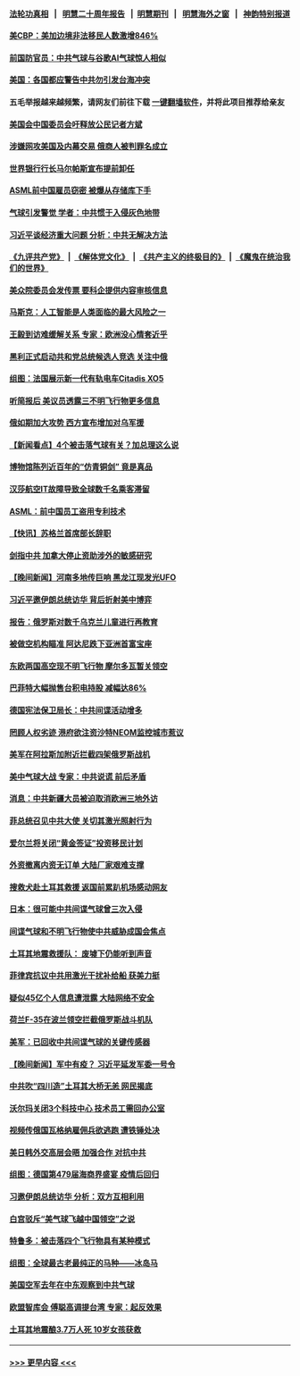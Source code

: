 #### [法轮功真相](https://github.com/gfw-breaker/truth/blob/master/README.md?t=0) &nbsp;&nbsp;|&nbsp;&nbsp; [明慧二十周年报告](https://github.com/gfw-breaker/mh-reports/blob/master/README.md?t=0) &nbsp;&nbsp;|&nbsp;&nbsp;[明慧期刊](https://github.com/gfw-breaker/mh-qikan) &nbsp;&nbsp;|&nbsp;&nbsp; [明慧海外之窗](https://github.com/gfw-breaker/mh-news/blob/master/README.md?t=0) &nbsp;&nbsp;|&nbsp;&nbsp; [神韵特别报道](https://github.com/gfw-breaker/mh-news/blob/master/shenyun.md?t=0)
#### [美CBP：美加边境非法移民人数激增846%](../pages/nsc418/n13931020.md?t=02162143) 
#### [前国防官员：中共气球与谷歌AI气球惊人相似](../pages/nsc418/n13930833.md?t=02162143) 
#### [美国：各国都应警告中共勿引发台海冲突](../pages/nsc418/n13930987.md?t=02162143) 
#### 五毛举报越来越频繁，请网友们前往下载 [一键翻墙软件](https://github.com/gfw-breaker/ssr-accounts)，并将此项目推荐给亲友
#### [美国会中国委员会吁释放公民记者方斌](../pages/nsc418/n13930920.md?t=02162143) 
#### [涉嫌网攻美国及内幕交易 俄商人被判罪名成立](../pages/nsc418/n13930711.md?t=02162143) 
#### [世界银行行长马尔帕斯宣布提前卸任](../pages/nsc418/n13930635.md?t=02162143) 
#### [ASML前中国雇员窃密 被爆从存储库下手](../pages/nsc418/n13930758.md?t=02162143) 
#### [气球引发警觉 学者：中共惯于入侵灰色地带](../pages/nsc418/n13930514.md?t=02162143) 
#### [习近平谈经济重大问题 分析：中共无解决方法](../pages/nsc418/n13930312.md?t=02162143) 
#### [《九评共产党》](https://github.com/begood0513/9ping.md/blob/master/README.md) &nbsp;|&nbsp; [《解体党文化》](../../../../jtdwh.md/blob/master/README.md)  &nbsp;|&nbsp; [《共产主义的终极目的》](../../../../gczydzjmd.md/blob/master/README.md) &nbsp;|&nbsp; [《魔鬼在统治我们的世界》](../../../../mgztzwmdsj.md/blob/master/README.md) 
#### [美众院委员会发传票 要科企提供内容审核信息](../pages/nsc418/n13930600.md?t=02162143) 
#### [马斯克：人工智能是人类面临的最大风险之一](../pages/nsc418/n13930566.md?t=02162143) 
#### [王毅到访难缓解关系 专家：欧洲没心情套近乎](../pages/nsc418/n13930533.md?t=02162143) 
#### [黑利正式启动共和党总统候选人竞选 关注中俄](../pages/nsc418/n13930536.md?t=02162143) 
#### [组图：法国展示新一代有轨电车Citadis XO5](../pages/nsc418/n13930392.md?t=02162143) 
#### [听简报后 美议员透露三不明飞行物更多信息](../pages/nsc418/n13930580.md?t=02162143) 
#### [俄如期加大攻势 西方宣布增加对乌军援](../pages/nsc418/n13930529.md?t=02162143) 
#### [【新闻看点】4个被击落气球有关？加总理这么说](../pages/nsc418/n13930143.md?t=02162143) 
#### [博物馆陈列近百年的“仿青铜剑” 竟是真品](../pages/nsc418/n13930182.md?t=02162143) 
#### [汉莎航空IT故障导致全球数千名乘客滞留](../pages/nsc418/n13930513.md?t=02162143) 
#### [ASML：前中国员工盗用专利技术](../pages/nsc418/n13930459.md?t=02162143) 
#### [【快讯】苏格兰首席部长辞职](../pages/nsc418/n13930383.md?t=02162143) 
#### [剑指中共 加拿大停止资助涉外的敏感研究](../pages/nsc418/n13930217.md?t=02162143) 
#### [【晚间新闻】河南多地传巨响 黑龙江现发光UFO](../pages/nsc418/n13930289.md?t=02162143) 
#### [习近平邀伊朗总统访华 背后折射美中博弈](../pages/nsc418/n13929854.md?t=02162143) 
#### [报告：俄罗斯对数千乌克兰儿童进行再教育](../pages/nsc418/n13930043.md?t=02162143) 
#### [被做空机构瞄准 阿达尼跌下亚洲首富宝座](../pages/nsc418/n13929780.md?t=02162143) 
#### [东欧两国高空现不明飞行物 摩尔多瓦暂关领空](../pages/nsc418/n13929960.md?t=02162143) 
#### [巴菲特大幅抛售台积电持股 减幅达86%](../pages/nsc418/n13929944.md?t=02162143) 
#### [德国宪法保卫局长：中共间谍活动增多](../pages/nsc418/n13929946.md?t=02162143) 
#### [罔顾人权劣迹 港府欲注资沙特NEOM监控城市惹议](../pages/nsc418/n13929131.md?t=02162143) 
#### [美军在阿拉斯加附近拦截四架俄罗斯战机](../pages/nsc418/n13929838.md?t=02162143) 
#### [美中气球大战 专家：中共说谎 前后矛盾](../pages/nsc418/n13929783.md?t=02162143) 
#### [消息：中共新疆大员被迫取消欧洲三地外访](../pages/nsc418/n13929801.md?t=02162143) 
#### [菲总统召见中共大使 关切其激光照射行为](../pages/nsc418/n13929756.md?t=02162143) 
#### [爱尔兰将关闭“黄金签证”投资移民计划](../pages/nsc418/n13929757.md?t=02162143) 
#### [外资撤离内资无订单 大陆厂家艰难支撑](../pages/nsc418/n13929696.md?t=02162143) 
#### [搜救犬赴土耳其救援 返国前累趴机场感动网友](../pages/nsc418/n13929456.md?t=02162143) 
#### [日本：很可能中共间谍气球曾三次入侵](../pages/nsc418/n13929753.md?t=02162143) 
#### [间谍气球和不明飞行物使中共威胁成国会焦点](../pages/nsc418/n13929720.md?t=02162143) 
#### [土耳其地震救援队： 废墟下仍能听到声音](../pages/nsc418/n13929721.md?t=02162143) 
#### [菲律宾抗议中共用激光干扰补给船 获美力挺](../pages/nsc418/n13929657.md?t=02162143) 
#### [疑似45亿个人信息遭泄露 大陆网络不安全](../pages/nsc418/n13929515.md?t=02162143) 
#### [荷兰F-35在波兰领空拦截俄罗斯战斗机队](../pages/nsc418/n13929600.md?t=02162143) 
#### [美军：已回收中共间谍气球的关键传感器](../pages/nsc418/n13929284.md?t=02162143) 
#### [【晚间新闻】军中有疫？ 习近平延发军委一号令](../pages/nsc418/n13929503.md?t=02162143) 
#### [中共吹“四川造”土耳其大桥无恙 网民揭底](../pages/nsc418/n13929457.md?t=02162143) 
#### [沃尔玛关闭3个科技中心 技术员工需回办公室](../pages/nsc418/n13929474.md?t=02162143) 
#### [视频传俄国瓦格纳雇佣兵欲逃跑 遭铁锤处决](../pages/nsc418/n13929285.md?t=02162143) 
#### [美日韩外交高层会晤 加强合作 对抗中共](../pages/nsc418/n13929342.md?t=02162143) 
#### [组图：德国第479届海商界盛宴 疫情后回归](../pages/nsc418/n13928826.md?t=02162143) 
#### [习邀伊朗总统访华 分析：双方互相利用](../pages/nsc418/n13928889.md?t=02162143) 
#### [白宫驳斥“美气球飞越中国领空”之说](../pages/nsc418/n13929008.md?t=02162143) 
#### [特鲁多：被击落四个飞行物具有某种模式](../pages/nsc418/n13929150.md?t=02162143) 
#### [组图：全球最古老最纯正的马种——冰岛马](../pages/nsc418/n13928777.md?t=02162143) 
#### [美国空军去年在中东观察到中共气球](../pages/nsc418/n13929116.md?t=02162143) 
#### [欧盟智库会 傅聪高调提台湾 专家：起反效果](../pages/nsc418/n13928882.md?t=02162143) 
#### [土耳其地震酿3.7万人死 10岁女孩获救](../pages/nsc418/n13929117.md?t=02162143) 

----
#### [ >>> 更早内容 <<< ](../indexes/nsc418-earlier.md)

